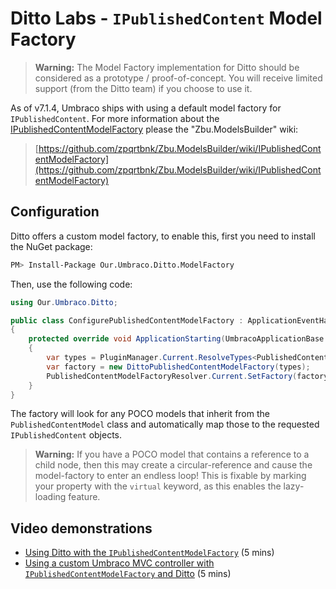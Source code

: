 # Ditto Labs - `IPublishedContent` Model Factory

> **Warning:** The Model Factory implementation for Ditto should be considered as a prototype / proof-of-concept. You will receive limited support (from the Ditto team) if you choose to use it.

As of v7.1.4, Umbraco ships with using a default model factory for `IPublishedContent`.
For more information about the [IPublishedContentModelFactory](https://github.com/zpqrtbnk/Zbu.ModelsBuilder/wiki/IPublishedContentModelFactory) please the "Zbu.ModelsBuilder" wiki:

> [https://github.com/zpqrtbnk/Zbu.ModelsBuilder/wiki/IPublishedContentModelFactory](https://github.com/zpqrtbnk/Zbu.ModelsBuilder/wiki/IPublishedContentModelFactory)


## Configuration

Ditto offers a custom model factory, to enable this, first you need to install the NuGet package:

```bash
PM> Install-Package Our.Umbraco.Ditto.ModelFactory
```

Then, use the following code:

```csharp
using Our.Umbraco.Ditto;

public class ConfigurePublishedContentModelFactory : ApplicationEventHandler
{
	protected override void ApplicationStarting(UmbracoApplicationBase umbracoApplication, ApplicationContext applicationContext)
	{
		var types = PluginManager.Current.ResolveTypes<PublishedContentModel>();
		var factory = new DittoPublishedContentModelFactory(types);
		PublishedContentModelFactoryResolver.Current.SetFactory(factory);
	}
}
```

The factory will look for any POCO models that inherit from the `PublishedContentModel` class and automatically map those to the requested `IPublishedContent` objects.

> **Warning:** If you have a POCO model that contains a reference to a child node, then this may create a circular-reference and cause the model-factory to enter an endless loop!  This is fixable by marking your property with the `virtual` keyword, as this enables the lazy-loading feature.


## Video demonstrations

* [Using Ditto with the `IPublishedContentModelFactory`](https://www.screenr.com/9oRN) (5 mins)
* [Using a custom Umbraco MVC controller with `IPublishedContentModelFactory` and Ditto](https://www.screenr.com/PPRN) (5 mins)

